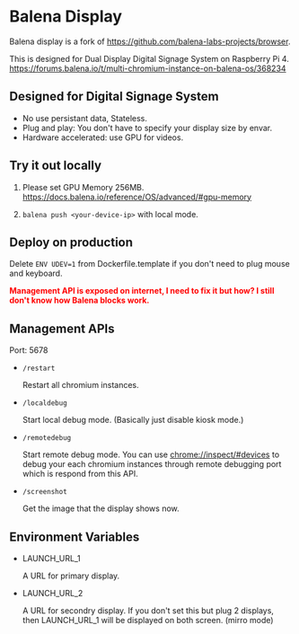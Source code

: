 # Balena Display

Balena display is a fork of https://github.com/balena-labs-projects/browser.

This is designed for Dual Display Digital Signage System on Raspberry Pi 4.
https://forums.balena.io/t/multi-chromium-instance-on-balena-os/368234

## Designed for Digital Signage System

- No use persistant data, Stateless.
- Plug and play: You don't have to specify your display size by envar.
- Hardware accelerated: use GPU for videos.

## Try it out locally

1. Please set GPU Memory 256MB.
   https://docs.balena.io/reference/OS/advanced/#gpu-memory

1. `balena push <your-device-ip>` with local mode.

## Deploy on production

Delete `ENV UDEV=1` from Dockerfile.template if you don't need to plug mouse and keyboard.

<b style='color:red'>Management API is exposed on internet, I need to fix it but how? I still don't know how Balena blocks work.</b>

## Management APIs

Port: 5678

- `/restart`

  Restart all chromium instances.

- `/localdebug`

  Start local debug mode. (Basically just disable kiosk mode.)

- `/remotedebug`

  Start remote debug mode. You can use <a href=chrome://inspect/#devices>chrome://inspect/#devices</a> to debug your each chromium instances through remote debugging port which is respond from this API.

- `/screenshot`

  Get the image that the display shows now.

## Environment Variables

- LAUNCH_URL_1

  A URL for primary display.

- LAUNCH_URL_2

  A URL for secondry display. If you don't set this but plug 2 displays, then LAUNCH_URL_1 will be displayed on both screen. (mirro mode)
